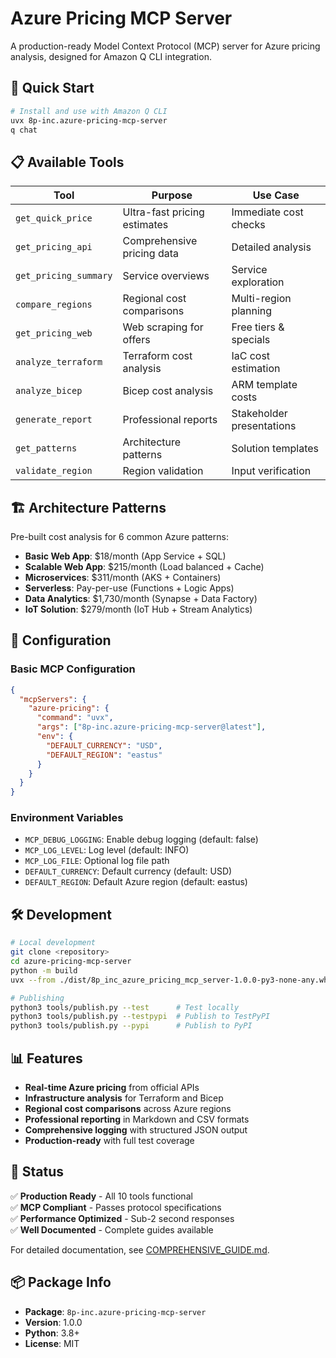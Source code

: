 # Azure Pricing MCP Server

A production-ready Model Context Protocol (MCP) server for Azure pricing analysis, designed for Amazon Q CLI integration.

## 🚀 Quick Start

```bash
# Install and use with Amazon Q CLI
uvx 8p-inc.azure-pricing-mcp-server
q chat
```

## 📋 Available Tools

| Tool | Purpose | Use Case |
|------|---------|----------|
| `get_quick_price` | Ultra-fast pricing estimates | Immediate cost checks |
| `get_pricing_api` | Comprehensive pricing data | Detailed analysis |
| `get_pricing_summary` | Service overviews | Service exploration |
| `compare_regions` | Regional cost comparisons | Multi-region planning |
| `get_pricing_web` | Web scraping for offers | Free tiers & specials |
| `analyze_terraform` | Terraform cost analysis | IaC cost estimation |
| `analyze_bicep` | Bicep cost analysis | ARM template costs |
| `generate_report` | Professional reports | Stakeholder presentations |
| `get_patterns` | Architecture patterns | Solution templates |
| `validate_region` | Region validation | Input verification |

## 🏗️ Architecture Patterns

Pre-built cost analysis for 6 common Azure patterns:
- **Basic Web App**: $18/month (App Service + SQL)
- **Scalable Web App**: $215/month (Load balanced + Cache)
- **Microservices**: $311/month (AKS + Containers)
- **Serverless**: Pay-per-use (Functions + Logic Apps)
- **Data Analytics**: $1,730/month (Synapse + Data Factory)
- **IoT Solution**: $279/month (IoT Hub + Stream Analytics)

## 🔧 Configuration

### Basic MCP Configuration
```json
{
  "mcpServers": {
    "azure-pricing": {
      "command": "uvx",
      "args": ["8p-inc.azure-pricing-mcp-server@latest"],
      "env": {
        "DEFAULT_CURRENCY": "USD",
        "DEFAULT_REGION": "eastus"
      }
    }
  }
}
```

### Environment Variables
- `MCP_DEBUG_LOGGING`: Enable debug logging (default: false)
- `MCP_LOG_LEVEL`: Log level (default: INFO)
- `MCP_LOG_FILE`: Optional log file path
- `DEFAULT_CURRENCY`: Default currency (default: USD)
- `DEFAULT_REGION`: Default Azure region (default: eastus)

## 🛠️ Development

```bash
# Local development
git clone <repository>
cd azure-pricing-mcp-server
python -m build
uvx --from ./dist/8p_inc_azure_pricing_mcp_server-1.0.0-py3-none-any.whl azure-pricing-mcp-server

# Publishing
python3 tools/publish.py --test      # Test locally
python3 tools/publish.py --testpypi  # Publish to TestPyPI
python3 tools/publish.py --pypi      # Publish to PyPI
```

## 📊 Features

- **Real-time Azure pricing** from official APIs
- **Infrastructure analysis** for Terraform and Bicep
- **Regional cost comparisons** across Azure regions
- **Professional reporting** in Markdown and CSV formats
- **Comprehensive logging** with structured JSON output
- **Production-ready** with full test coverage

## 🎯 Status

✅ **Production Ready** - All 10 tools functional  
✅ **MCP Compliant** - Passes protocol specifications  
✅ **Performance Optimized** - Sub-2 second responses  
✅ **Well Documented** - Complete guides available  

For detailed documentation, see [COMPREHENSIVE_GUIDE.md](COMPREHENSIVE_GUIDE.md).

## 📦 Package Info

- **Package**: `8p-inc.azure-pricing-mcp-server`
- **Version**: 1.0.0
- **Python**: 3.8+
- **License**: MIT
